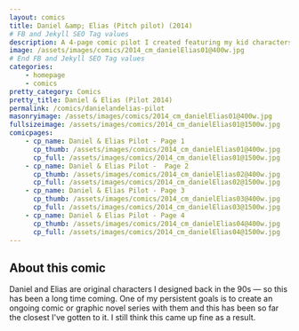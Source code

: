 ```yaml
---
layout: comics
title: Daniel &amp; Elias (Pitch pilot) (2014)
# FB and Jekyll SEO Tag values
description: A 4-page comic pilot I created featuring my kid characters Daniel, Elias and Susana. I want to believe I have evolved in both drawing and plot making since then.
image: /assets/images/comics/2014_cm_danielElias01@400w.jpg
# End FB and Jekyll SEO Tag values
categories: 
    - homepage
    - comics
pretty_category: Comics
pretty_title: Daniel & Elias (Pilot 2014)
permalink: /comics/danielandelias-pilot
masonryimage: /assets/images/comics/2014_cm_danielElias01@400w.jpg
fullsizeimage: /assets/images/comics/2014_cm_danielElias01@1500w.jpg
comicpages:
    - cp_name: Daniel & Elias Pilot - Page 1
      cp_thumb: /assets/images/comics/2014_cm_danielElias01@400w.jpg
      cp_full: /assets/images/comics/2014_cm_danielElias01@1500w.jpg
    - cp_name: Daniel & Elias Pilot -  Page 2
      cp_thumb: /assets/images/comics/2014_cm_danielElias02@400w.jpg
      cp_full: /assets/images/comics/2014_cm_danielElias02@1500w.jpg
    - cp_name: Daniel & Elias Pilot - Page 3
      cp_thumb: /assets/images/comics/2014_cm_danielElias03@400w.jpg
      cp_full: /assets/images/comics/2014_cm_danielElias03@1500w.jpg
    - cp_name: Daniel & Elias Pilot - Page 4
      cp_thumb: /assets/images/comics/2014_cm_danielElias04@400w.jpg
      cp_full: /assets/images/comics/2014_cm_danielElias04@1500w.jpg
---
```


## About this comic

Daniel and Elias are original characters I designed back in the 90s — so this has been a long time coming. One of my persistent goals is to create an ongoing comic or graphic novel series with them and this has been so far the closest I've gotten to it. I still think this came up fine as a result.